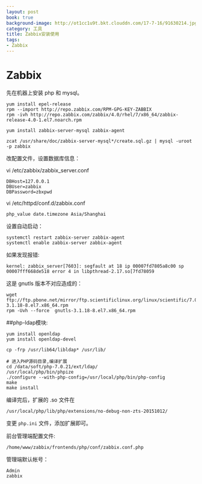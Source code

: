 ```yaml
---
layout: post
book: true
background-image: http://ot1cc1u9t.bkt.clouddn.com/17-7-16/91630214.jpg
category: 工具
title: Zabbix安装使用
tags:
- Zabbix
---
```


Zabbix
===

先在机器上安装 php 和 mysql。

```
yum install epel-release
rpm --import http://repo.zabbix.com/RPM-GPG-KEY-ZABBIX
rpm -ivh http://repo.zabbix.com/zabbix/4.0/rhel/7/x86_64/zabbix-release-4.0-1.el7.noarch.rpm

yum install zabbix-server-mysql zabbix-agent

zcat /usr/share/doc/zabbix-server-mysql*/create.sql.gz | mysql -uroot -p zabbix
```

改配置文件，设置数据库信息：

vi /etc/zabbix/zabbix_server.conf

```
DBHost=127.0.0.1
DBUser=zabbix
DBPassword=zbxpwd
```

vi /etc/httpd/conf.d/zabbix.conf

```
php_value date.timezone Asia/Shanghai
```

设置自动启动：

```
systemctl restart zabbix-server zabbix-agent
systemctl enable zabbix-server zabbix-agent
```

如果发现报错:

```
kernel: zabbix_server[7603]: segfault at 18 ip 00007fd7805a8c00 sp 00007fff668de518 error 4 in libpthread-2.17.so[7fd78059
```

这是 gnutls 版本不对应造成的：

```
wget ftp://ftp.pbone.net/mirror/ftp.scientificlinux.org/linux/scientific/7.0/x86_64/os/Packages/gnutls-3.1.18-8.el7.x86_64.rpm
rpm -Uvh --force  gnutls-3.1.18-8.el7.x86_64.rpm
```

##php-ldap模块:

```
yum install openldap
yum install openldap-devel

cp -frp /usr/lib64/libldap* /usr/lib/

# 进入PHP源码目录,编译扩展
cd /data/soft/php-7.0.21/ext/ldap/
/usr/local/php/bin/phpize
./configure --with-php-config=/usr/local/php/bin/php-config
make
make install
```

编译完后，扩展的 .so 文件在 

```
/usr/local/php/lib/php/extensions/no-debug-non-zts-20151012/
```

变更 ```php.ini``` 文件，添加扩展即可。

前台管理端配置文件:

```
/home/www/zabbix/frontends/php/conf/zabbix.conf.php
```

管理端默认帐号：

```
Admin
zabbix
```